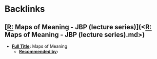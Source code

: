 
# Backlinks
## [[R:](<[R:.md>) Maps of Meaning - JBP (lecture series)](<[R:](<R:.md>) Maps of Meaning - JBP (lecture series).md>)
- **[Full Title](<Full Title.md>):** Maps of Meaning
    - **[Recommended by](<Recommended by.md>):**


